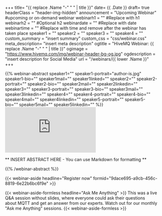 +++
title= "{{ replace .Name "-" " " | title }}"
date= {{ .Date }}
draft= true
headerClass = "header-img-hidden"
announcement = "Upcoming Webinar" #upcoming or on-demand webinar
webinarh1 = "" #Replace with h1
webinarh2 = "" #Optional h2
webinardate = "" #Replace with date
webinartime = "" #Replace with time and remove after the webinar has taken place
speaker1 = ""
speaker2 = ""
speaker3 = ""
speaker4 = ""
custom_summary = "insert summary"
custom_css = "css/webinar.css"
meta_description= "insert meta description"
ogtitle = "HiveMQ Webinar: {{ replace .Name "-" " " | title }}"
ogimage = "https://www.hivemq.com/img/webinar-header-bg-og.jpg" 
ogdescription = "insert description for Social Media"
url = "/webinars/{{ lower .Name }}"
+++

<section class="webinar-section">
{{% webinar-abstract
speaker1=""
speaker1-portrait="author-is.jpg" 
speaker1-bio=""
speaker1mail=""
speaker1linked=""
speaker2=""
speaker2-portrait=""
speaker2-bio=""
speaker2mail=""
speaker2linkedin=""
speaker3=""
speaker3-portrait=""
speaker3-bio=""
speaker3mail=""
speaker3linkedin=""
speaker4=""
speaker4-portrait=""
speaker4-bio=""
speaker4mail=""
speaker4linkedin=""
speaker5-portrait=""
speaker5-bio=""
speaker5mail=""
speaker5linkedin=""
%}}

<!-- YouTube iframe ** TODO ** When you copy the iframe from youTube, remove parameters "width" and "height" -->
<div class="iframe-video-wrapper">
<iframe src="https://www.youtube.com/embed/wophkv7PaFw" title="YouTube video player" frameborder="0" allow="accelerometer; autoplay; clipboard-write; encrypted-media; gyroscope; picture-in-picture" allowfullscreen></iframe>
</div>

** INSERT ABSTRACT HERE - You can use Markdown for formatting **

{{% /webinar-abstract %}}

<!-- #TODO: Forms available? After the webinar change headline to "Download Slides". Delete Line 55-59 -->

{{< webinar-aside headline="Register now" formid="9dace695-a9cb-456c-8819-6e22b6bc6f9e" >}}

<!-- #TODO: No forms available? Use this shortcode and delete the one in line 53 -->

{{< webinar-aside-formless headline="Ask Me Anything" >}}
This was a live Q&A session without slides, where everyone could ask their questions about MQTT and get an answer from our experts. Watch out for our monthly "Ask me Anything" sessions.
{{< webinar-aside-formless >}}

</section>